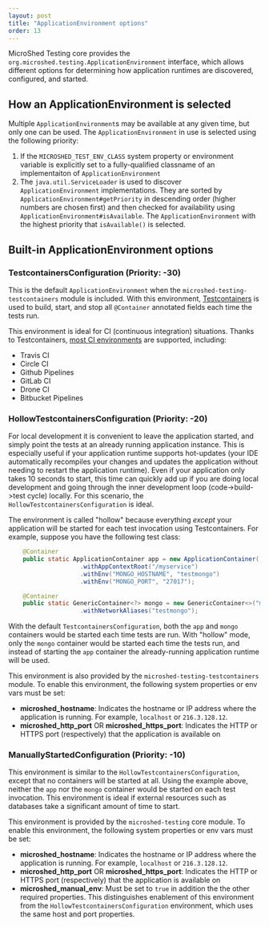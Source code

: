 ```yaml
---
layout: post
title: "ApplicationEnvironment options"
order: 13
---
```

MicroShed Testing core provides the `org.microshed.testing.ApplicationEnvironment` interface, which allows different options for
determining how application runtimes are discovered, configured, and started.

## How an ApplicationEnvironment is selected

Multiple `ApplicationEnvironment`s may be available at any given time, but only one can be used. The `ApplicationEnvironment` in use
is selected using the following priority:
1. If the `MICROSHED_TEST_ENV_CLASS` system property or environment variable is explicitly set to a fully-qualified classname of an 
implementaiton of `ApplicationEnvironment`
1. The `java.util.ServiceLoader` is used to discover `ApplicationEnvironment` implementations. They are sorted by `ApplicationEnvironment#getPriority` 
in descending order (higher numbers are chosen first) and then checked for availability using `ApplicationEnvironment#isAvailable`. The `ApplicationEnvironment` with the highest priority that `isAvailable()` is selected.

## Built-in ApplicationEnvironment options

### TestcontainersConfiguration (Priority: -30)

This is the default `ApplicationEnvironment` when the `microshed-testing-testcontainers` module is included. With this environment, [Testcontainers](https://www.testcontainers.org/) is used to build, start, and stop all `@Container` annotated fields each time the tests run.

This environment is ideal for CI (continuous integration) situations. Thanks to Testcontainers, [most CI environments](https://www.testcontainers.org/supported_docker_environment/)
 are supported, including:
 * Travis CI
 * Circle CI
 * Github Pipelines
 * GitLab CI
 * Drone CI
 * Bitbucket Pipelines 

### HollowTestcontainersConfiguration (Priority: -20)

For local development it is convenient to leave the application started, and simply point the tests at an already running application instance. This
is especially useful if your application runtime supports hot-updates (your IDE automatically recompiles your changes and updates the application without
needing to restart the application runtime). Even if your application only takes 10 seconds to start, this time can quickly add up if you are doing local
development and going through the inner development loop (code->build->test cycle) locally. For this scenario, the `HollowTestcontainersConfiguration` is ideal. 

The environment is called "hollow" because everything _except_ your application will be started for each test invocation using Testcontainers. For example, suppose you have the following test class:

```java
    @Container
    public static ApplicationContainer app = new ApplicationContainer()
                    .withAppContextRoot("/myservice")
                    .withEnv("MONGO_HOSTNAME", "testmongo")
                    .withEnv("MONGO_PORT", "27017");

    @Container
    public static GenericContainer<?> mongo = new GenericContainer<>("mongo:3.4")
                    .withNetworkAliases("testmongo");
```

With the default `TestcontainersConfiguration`, both the `app` and `mongo` containers would be started each time tests are run. With "hollow" mode, only the `mongo` container would be started each time the tests run, and instead of starting the `app` container the already-running application runtime will be used.

This environment is also provided by the `microshed-testing-testcontainers` module. To enable this environment, the following system properties or env vars must be set:
* **microshed_hostname**: Indicates the hostname or IP address where the application is running. For example, `localhost` or `216.3.128.12`.
* **microshed_http_port** OR **microshed_https_port**: Indicates the HTTP or HTTPS port (respectively) that the application is available on

### ManuallyStartedConfiguration (Priority: -10)

This environment is similar to the `HollowTestcontainersConfiguration`, except that no containers will be started at all. Using the example above, neither the `app` nor the `mongo` container would be started on each test invocation. This environment is ideal if external resources such as databases take a 
significant amount of time to start.

This environment is provided by the `microshed-testing` core module. To enable this environment, the following system properties or env vars must be set:
* **microshed_hostname**: Indicates the hostname or IP address where the application is running. For example, `localhost` or `216.3.128.12`.
* **microshed_http_port** OR **microshed_https_port**: Indicates the HTTP or HTTPS port (respectively) that the application is available on
* **microshed_manual_env**: Must be set to `true` in addition the the other required properties. This distinguishes enablement of this environment from
the `HollowTestcontainersConfiguration` environment, which uses the same host and port properties.
